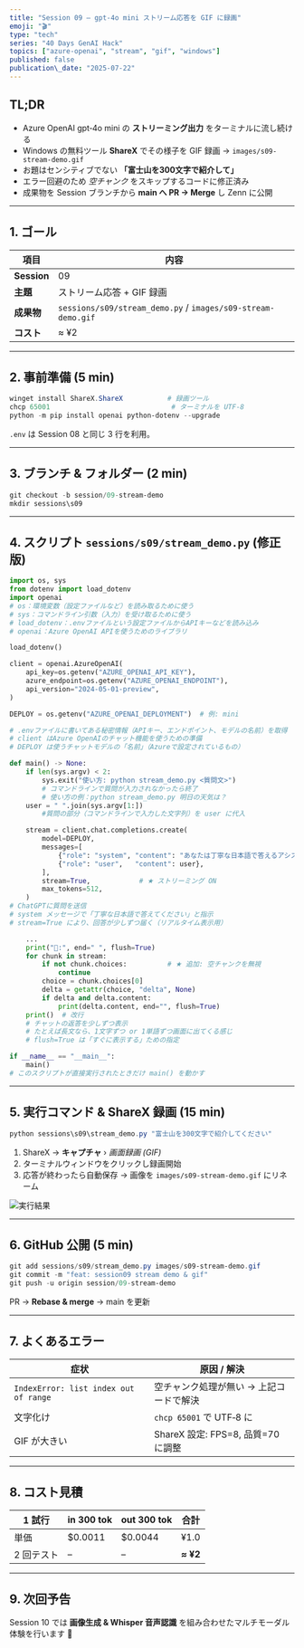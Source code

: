 ```yaml
---
title: "Session 09 — gpt‑4o mini ストリーム応答を GIF に録画"
emoji: "🎬"
type: "tech"
series: "40 Days GenAI Hack"
topics: ["azure-openai", "stream", "gif", "windows"]
published: false
publication\_date: "2025-07-22"
---
```


## TL;DR

- Azure OpenAI gpt‑4o mini の **ストリーミング出力** をターミナルに流し続ける
- Windows の無料ツール **ShareX** でその様子を GIF 録画 → `images/s09-stream-demo.gif`
- お題はセンシティブでない **「富士山を300文字で紹介して」**
- エラー回避のため *空チャンク* をスキップするコードに修正済み
- 成果物を Session ブランチから **main へ PR → Merge** し Zenn に公開

---

## 1. ゴール

| 項目          | 内容                                                           |
| ----------- | ------------------------------------------------------------ |
| **Session** | 09                                                           |
| **主題**      | ストリーム応答 + GIF 録画                                             |
| **成果物**     | `sessions/s09/stream_demo.py` / `images/s09-stream-demo.gif` |
| **コスト**     | ≈ ¥2                                                         |

---

## 2. 事前準備 (5 min)

```powershell
winget install ShareX.ShareX           # 録画ツール
chcp 65001                              # ターミナルを UTF‑8
python -m pip install openai python-dotenv --upgrade
```

`.env` は Session 08 と同じ 3 行を利用。

---

## 3. ブランチ & フォルダー (2 min)

```powershell
git checkout -b session/09-stream-demo
mkdir sessions\s09
```

---

## 4. スクリプト `sessions/s09/stream_demo.py` (修正版)

```python
import os, sys
from dotenv import load_dotenv
import openai
# os：環境変数（設定ファイルなど）を読み取るために使う
# sys：コマンドライン引数（入力）を受け取るために使う
# load_dotenv：.envファイルという設定ファイルからAPIキーなどを読み込み
# openai：Azure OpenAI APIを使うためのライブラリ

load_dotenv()

client = openai.AzureOpenAI(
    api_key=os.getenv("AZURE_OPENAI_API_KEY"),
    azure_endpoint=os.getenv("AZURE_OPENAI_ENDPOINT"),
    api_version="2024-05-01-preview",
)

DEPLOY = os.getenv("AZURE_OPENAI_DEPLOYMENT")  # 例: mini

# .envファイルに書いてある秘密情報（APIキー、エンドポイント、モデルの名前）を取得
# client はAzure OpenAIのチャット機能を使うための準備
# DEPLOY は使うチャットモデルの「名前」（Azureで設定されているもの）

def main() -> None:
    if len(sys.argv) < 2:
        sys.exit("使い方: python stream_demo.py <質問文>")
        # コマンドラインで質問が入力されなかったら終了
        # 使い方の例：python stream_demo.py 明日の天気は？
    user = " ".join(sys.argv[1:])
        #質問の部分（コマンドラインで入力した文字列）を user に代入

    stream = client.chat.completions.create(
        model=DEPLOY,
        messages=[
            {"role": "system", "content": "あなたは丁寧な日本語で答えるアシスタントです。"},
            {"role": "user",   "content": user},
        ],
        stream=True,            # ★ ストリーミング ON
        max_tokens=512,
    )
# ChatGPTに質問を送信
# system メッセージで「丁寧な日本語で答えてください」と指示
# stream=True により、回答が少しずつ届く（リアルタイム表示用）

    ...
    print("🤖:", end=" ", flush=True)
    for chunk in stream:
        if not chunk.choices:          # ★ 追加: 空チャンクを無視
            continue
        choice = chunk.choices[0]
        delta = getattr(choice, "delta", None)
        if delta and delta.content:
            print(delta.content, end="", flush=True)
    print()  # 改行
    # チャットの返答を少しずつ表示
    # たとえば長文なら、1文字ずつ or 1単語ずつ画面に出てくる感じ
    # flush=True は「すぐに表示する」ための指定

if __name__ == "__main__":
    main()
# このスクリプトが直接実行されたときだけ main() を動かす
```

---

## 5. 実行コマンド & ShareX 録画 (15 min)

```powershell
python sessions\s09\stream_demo.py "富士山を300文字で紹介してください"
```

1. ShareX → **キャプチャ** › *画面録画 (GIF)*
2. ターミナルウィンドウをクリックし録画開始
3. 応答が終わったら自動保存 → 画像を `images/s09-stream-demo.gif` にリネーム

![実行結果](/images/09-stream-demo.gif)

---

## 6. GitHub 公開 (5 min)

```powershell
git add sessions/s09/stream_demo.py images/s09-stream-demo.gif
git commit -m "feat: session09 stream demo & gif"
git push -u origin session/09-stream-demo
```

PR → **Rebase & merge** → main を更新

---

## 7. よくあるエラー

| 症状                                    | 原因 / 解決                     |
| ------------------------------------- | --------------------------- |
| `IndexError: list index out of range` | 空チャンク処理が無い → 上記コードで解決       |
| 文字化け                                  | `chcp 65001` で UTF‑8 に      |
| GIF が大きい                              | ShareX 設定: FPS=8, 品質=70 に調整 |

---

## 8. コスト見積

| 1 試行   | in 300 tok | out 300 tok | 合計       |
| ------ | ---------- | ----------- | -------- |
| 単価     | \$0.0011   | \$0.0044    | ¥1.0     |
| 2 回テスト | –          | –           | **≈ ¥2** |

---

## 9. 次回予告

Session 10 では **画像生成 & Whisper 音声認識** を組み合わせたマルチモーダル体験を行います 🚀

